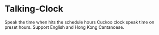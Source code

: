 # Talking-Clock
Speak the time when hits the schedule hours
Cuckoo clock speak time on preset hours. Support English and Hong Kong Cantanoese. 

